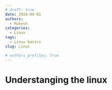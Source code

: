```yaml
---
# draft: true 
date: 2024-09-01
authors:
  - Mukesh  
categories:
  - Linux
tags:
  - Linux basics
slug: Linux  

# authors_profiles: true
---
```


# Understanging the linux